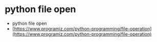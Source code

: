 # python file open

* python file open
* [https://www.programiz.com/python-programming/file-operation](https://www.programiz.com/python-programming/file-operation)
